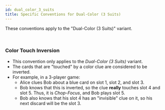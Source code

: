 ```yaml
---
id: dual_color_3_suits
title: Specific Conventions for Dual-Color (3 Suits)
---
```


These conventions apply to the "Dual-Color (3 Suits)" variant.

<br />

### Color Touch Inversion

- This convention only applies to the *Dual-Color (3 Suits)* variant.
- The cards that are "touched" by a color clue are considered to be inverted.
- For example, in a 3-player game:
  - Alice clues Bob about a blue card on slot 1, slot 2, and slot 3.
  - Bob knows that this is inverted, so the clue **really** touches slot 4 and slot 5. Thus, it is *Chop-Focus*, and Bob plays slot 5.
  - Bob also knows that his slot 4 has an "invisible" clue on it, so his next discard will be the slot 3.
